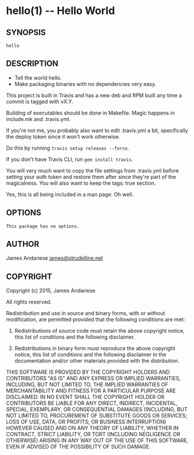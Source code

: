 hello(1) -- Hello World
===

## SYNOPSIS 

    hello

## DESCRIPTION

* Tell the world hello.
* Make packaging binaries with no dependencies very easy.

This project is built in Travis and has a new deb and RPM built
any time a commit is tagged with vX.Y.

Building of executables should be done in Makefile.  Magic happens
in include.mk and .travis.yml.

If you're not me, you probably also want to edit .travis.yml a bit,
specifically the deploy token since it won't work otherwise.

Do this by running `travis setup releases --force`.

If you don't have Travis CLI, run `gem install travis`.

You will very much want to copy the file settings from .travis.yml before setting your auth token and restore them after since they're part of the magicalness.  You will also want to keep the tags: true section.

Yes, this is all being included in a man page.  Oh well.

## OPTIONS

    This package has no options.

## AUTHOR

James Andariese <james@strudelline.net>

## COPYRIGHT

Copyright (c) 2015, James Andariese

All rights reserved.

Redistribution and use in source and binary forms, with or without modification, are permitted provided that the following conditions are met:

1. Redistributions of source code must retain the above copyright notice, this list of conditions and the following disclaimer.

2. Redistributions in binary form must reproduce the above copyright notice, this list of conditions and the following disclaimer in the documentation and/or other materials provided with the distribution.

THIS SOFTWARE IS PROVIDED BY THE COPYRIGHT HOLDERS AND CONTRIBUTORS "AS IS" AND ANY EXPRESS OR IMPLIED WARRANTIES, INCLUDING, BUT NOT LIMITED TO, THE IMPLIED WARRANTIES OF MERCHANTABILITY AND FITNESS FOR A PARTICULAR PURPOSE ARE DISCLAIMED. IN NO EVENT SHALL THE COPYRIGHT HOLDER OR CONTRIBUTORS BE LIABLE FOR ANY DIRECT, INDIRECT, INCIDENTAL, SPECIAL, EXEMPLARY, OR CONSEQUENTIAL DAMAGES (INCLUDING, BUT NOT LIMITED TO, PROCUREMENT OF SUBSTITUTE GOODS OR SERVICES; LOSS OF USE, DATA, OR PROFITS; OR BUSINESS INTERRUPTION) HOWEVER CAUSED AND ON ANY THEORY OF LIABILITY, WHETHER IN CONTRACT, STRICT LIABILITY, OR TORT (INCLUDING NEGLIGENCE OR OTHERWISE) ARISING IN ANY WAY OUT OF THE USE OF THIS SOFTWARE, EVEN IF ADVISED OF THE POSSIBILITY OF SUCH DAMAGE.
